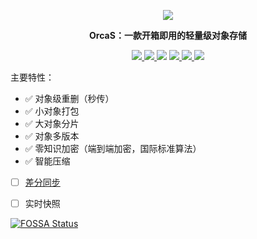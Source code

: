 <p align="center">
  <a href="https://orcastor.github.io/doc/">
    <img src="https://orcastor.github.io/doc/logo.svg">
  </a>
</p>

<p align="center"><strong>OrcaS：一款开箱即用的轻量级对象存储</strong></p>

<p align="center">
  <a href="/go.mod#L3" alt="go version">
    <img src="https://img.shields.io/badge/go%20version-%3E=1.16-brightgreen?style=flat"/>
  </a>
  <a href="https://goreportcard.com/badge/github.com/orcastor/orcas" alt="goreport">
    <img src="https://goreportcard.com/badge/github.com/orcastor/orcas?v=20220901">
  </a>
<a href="https://app.fossa.com/projects/git%2Bgithub.com%2Forcastor%2Forcas?ref=badge_shield" alt="FOSSA Status"><img src="https://app.fossa.com/api/projects/git%2Bgithub.com%2Forcastor%2Forcas.svg?type=shield"/></a>
  <a href='https://orca-zhang.semaphoreci.com/branches/733643c4-54d7-4cc4-9b1e-c3c77c8ff7db' alt='Build Status'>
    <img src='https://orca-zhang.semaphoreci.com/badges/orcas/branches/master.svg?style=shields&key=78c39699-2da0-4322-9372-0839f9dcde76'>
  </a>
  <a href="https://github.com/orcastor/orcas/blob/master/LICENSE" alt='MIT license'>
    <img src="https://img.shields.io/badge/license-MIT-blue.svg?style=flat">
  </a>
  <a href="https://orcastor.github.io/doc/" alt='docs'>
    <img src="https://img.shields.io/badge/docs-master-blue.svg?style=flat">
  </a>
  <!--<a href="https://codecov.io/gh/orcastor/orcas" alt="codecov">
    <img src="https://codecov.io/gh/orcastor/orcas/branch/master/graph/badge.svg?token=F6LQbADKkq"/>
  </a>-->
</p>

主要特性：

- ✅ 对象级重删（秒传）
- ✅ 小对象打包
- ✅ 大对象分片
- ✅ 对象多版本
- ✅ 零知识加密（端到端加密，国际标准算法）
- ✅ 智能压缩
- [ ] [差分同步](https://github.com/orcastor/xdelta)
- [ ] 实时快照


[![FOSSA Status](https://app.fossa.com/api/projects/git%2Bgithub.com%2Forcastor%2Forcas.svg?type=large)](https://app.fossa.com/projects/git%2Bgithub.com%2Forcastor%2Forcas?ref=badge_large)